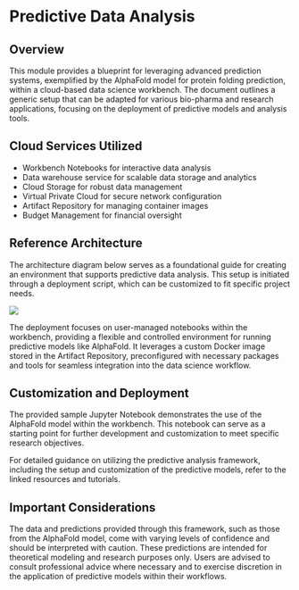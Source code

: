 # Predictive Data Analysis 

## Overview

This module provides a blueprint for leveraging advanced prediction systems, exemplified by the AlphaFold model for protein folding prediction, within a cloud-based data science workbench. The document outlines a generic setup that can be adapted for various bio-pharma and research applications, focusing on the deployment of predictive models and analysis tools.

## Cloud Services Utilized

* Workbench Notebooks for interactive data analysis
* Data warehouse service for scalable data storage and analytics
* Cloud Storage for robust data management
* Virtual Private Cloud for secure network configuration
* Artifact Repository for managing container images
* Budget Management for financial oversight

## Reference Architecture

The architecture diagram below serves as a foundational guide for creating an environment that supports predictive data analysis. This setup is initiated through a deployment script, which can be customized to fit specific project needs.

![](./images/architecture.png)

The deployment focuses on user-managed notebooks within the workbench, providing a flexible and controlled environment for running predictive models like AlphaFold. It leverages a custom Docker image stored in the Artifact Repository, preconfigured with necessary packages and tools for seamless integration into the data science workflow.

## Customization and Deployment

The provided sample Jupyter Notebook demonstrates the use of the AlphaFold model within the workbench. This notebook can serve as a starting point for further development and customization to meet specific research objectives.

For detailed guidance on utilizing the predictive analysis framework, including the setup and customization of the predictive models, refer to the linked resources and tutorials.

## Important Considerations

The data and predictions provided through this framework, such as those from the AlphaFold model, come with varying levels of confidence and should be interpreted with caution. These predictions are intended for theoretical modeling and research purposes only. Users are advised to consult professional advice where necessary and to exercise discretion in the application of predictive models within their workflows.
